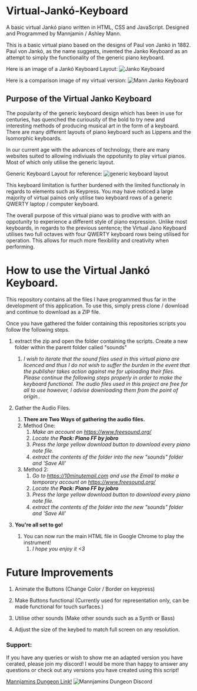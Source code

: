 # Virtual-Jankó-Keyboard
A basic virtual Jankó piano written in HTML, CSS and JavaScript.
Designed and Programmed by Mannjamin / Ashley Mann.

This is a basic virtual piano based on the designs of Paul von Jankó in 1882.
Paul von Jankó, as the name suggests, invented the Janko Keyboard as an attempt to simply the functionality of the generic piano keyboard.

Here is an image of a Jankó Keyboard Layout:
![Janko Keyboard](https://upload.wikimedia.org/wikipedia/commons/thumb/c/cf/Janko_keyboard.svg/1200px-Janko_keyboard.svg.png)


Here is a comparison image of my virtual version:
![Mann Janko Keyboard](http://i.imgur.com/D5CJaou.png)

## Purpose of the Virtual Janko Keyboard
The popularity of the generic keyboard design which has been in use for centuries, has quenched the curiousity of the bold to try new and interesting methods of producing musical art in the form of a keyboard. There are many different layouts of piano keyboard such as Lippens and the Isomorphic keyboards. 

In our current age with the advances of technology, there are many websites suited to allowing indiviuals the oppotunity to play virtual pianos. Most of which only utilise the generic layout. 

Generic Keyboard Layout for reference:
![generic keyboard layout](https://2012books.lardbucket.org/books/music-theory/section_07/df773c10acab9d35f0c294e0d6f1fe4a.jpg)

This keyboard limitation is further burdened with the limited functionaly in regards to elements such as Keypress. You may have noticed a large majority of virtual painos only utilise two keyboard rows of a generic QWERTY laptop / computer keyboard.

The overall purpose of this virtual piano was to prodive with with an oppotunity to experience a different style of piano expression. Unlike most keyboards, in regards to the previous sentence; the Virtual Jano Keyboard utilises two full octaves with four QWERTY keyboard rows being utilised for operation. This allows for much more flexibility and creativity when performing.

# How to use the Virtual Jankó Keyboard.
This repository contains all the files I have programmed thus far in the development of this application. To use this, simply press clone / download and continue to download as a ZIP file.

Once you have gathered the folder containing this repositories scripts you follow the following steps.
1. extract the zip and open the folder containing the scripts. Create a new folder within the parent folder called "sounds"
    1. _I wish to iterate that the sound files used in this virtual piano are licenced and thus I do not wish to suffer the burden in the event that the publisher takes action against me for uploading their files. Please continue the following steps properly in order to make the keyboard functional. The audio files used in this project are free for all to use however, I advise downloading them from the point of origin.._

2. Gather the Audio Files.
    1. **There are Two Ways of gathering the audio files.**
      1. Method One:
         1. _Make an account on https://www.freesound.org/_
         2. _Locate the **Pack: Piano FF by jobro**_
         3. _Press the large yellow download button to download every piano note file._
         4. _extract the contents of the folder into the new "sounds" folder and 'Save All'_
      2. Method 2:
         1. _Go to https://10minutemail.com and use the Email to make a temporary account on https://www.freesound.org/_
         2. _Locate the **Pack: Piano FF by jobro**_
         3. _Press the large yellow download button to download every piano note file._
         4. _extract the contents of the folder into the new "sounds" folder and 'Save All'_

3. **You're all set to go!**
    1. You can now run the main HTML file in Google Chrome to play the instrument!
         1. _I hope you enjoy it <3_ 

# Future Improvements
1.  Animate the Buttons (Change Color / Border on keypress)

2.  Make Buttons functional (Currently used for representation only, can be made functional for touch surfaces.)

3.  Utilise other sounds (Make other sounds such as a Synth or Bass)

4.  Adjust the size of the keybed to match full screen on any resolution.

### Support:
If you have any queries or wish to show me an adapted version you have cerated, please join my discord!
I would be more than happy to answer any questions or check out any versions you have created using this script!

[Mannjamins Dungeon Link!](https://discord.gg/rGqFhQ5)
![Mannjamins Dungeon Discord](http://www.legitreviews.com/wp-content/uploads/2016/03/discord.jpg "Mannjamins Dungeon")
